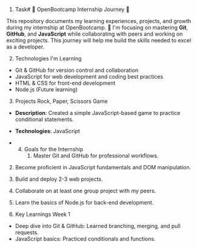 1. Task# 🌟 OpenBootcamp Internship Journey 🌟

This repository documents my learning experiences, projects, and growth during my internship at OpenBootcamp. 🚀 I'm focusing on mastering **Git**, **GitHub**, and **JavaScript** while collaborating with peers and working on exciting projects. This journey will help me build the skills needed to excel as a developer.

2. Technologies I'm Learning
- Git & GitHub for version control and collaboration
- JavaScript for web development and coding best practices
- HTML & CSS for front-end development
- Node.js (Future learning)

3. Projects
   Rock, Paper, Scissors Game
- **Description**: Created a simple JavaScript-based game to practice conditional statements.
- **Technologies**: JavaScript

- 4. Goals for the Internship
     1. Master Git and GitHub for professional workflows.
2. Become proficient in JavaScript fundamentals and DOM manipulation.
3. Build and deploy 2-3 web projects.
4. Collaborate on at least one group project with my peers.
5. Learn the basics of Node.js for back-end development.

5. Key Learnings
   Week 1
- Deep dive into Git & GitHub: Learned branching, merging, and pull requests.
- JavaScript basics: Practiced conditionals and functions.
